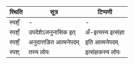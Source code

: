 | स्थिति | सूत्र | टिप्पणी |
| ----- | ------- | ------ |
| स्पशँ॒ | - | - |
| स्पशँ॒ | उपदेशेऽजनुनासिक इत् | अँ-इत्यस्य इत्संज्ञा |
| स्पशँ॒ | अनुदात्तङित आत्मनेपदम् | इति आत्मनेपदम् |
| स्पश् | तस्य लोपः | इत्संज्ञकस्य लोपः |
